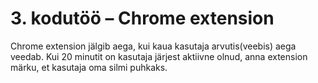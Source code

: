 # 3. kodutöö – Chrome extension

Chrome extension jälgib aega, kui kaua kasutaja arvutis(veebis) aega veedab.
Kui 20 minutit on kasutaja järjest aktiivne olnud, anna extension märku, et kasutaja oma silmi puhkaks.
